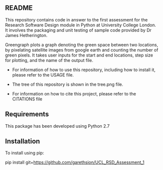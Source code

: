 README
------
This repository contains code in answer to the first assessment for the Research Software 
Design module in Python at University College London. It involves the packaging and unit 
testing of sample code provided by Dr James Hetherington. 

Greengraph plots a graph denoting the green space between two locations, by pixelating 
satellite images from google earth and counting the number of green pixels. It takes user
inputs for the start and end locations, step size for plotting, and the name of the output file.

* For information of how to use this repository, including how to install it,  please refer to the USAGE file. 

* The tree of this repository is shown in the tree.png file.

* For information on how to cite this project, please refer to the CITATIONS file

Requirements
------------

This package has been developed using Python 2.7

Installation
------------

To install using pip:

pip install git+https://github.com/garethsion/UCL_RSD_Assessment_1


